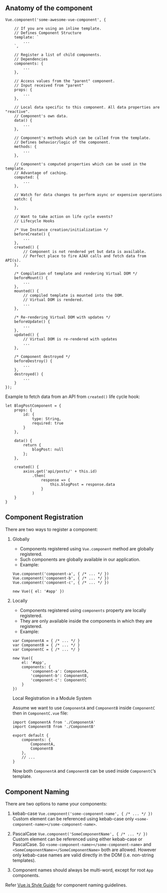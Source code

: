 ## Anatomy of the component

```
Vue.component('some-awesome-vue-component', {

    // If you are using an inline template.
    // Defines Component Structure
    template: `
        ...
    `,

    // Register a list of child components.
    // Dependencies
    components: {
        ...
    },

    // Access values from the "parent" component.
    // Input received from "parent"
    props: {
        ...
    },

    // Local data specific to this component. All data properties are "reactive".
    // Component's own data.
    data() {
        ...
    },

    // Component's methods which can be called from the template.
    // Defines behavior/logic of the component.
    methods: {
        ...
    },

    // Component's computed properties which can be used in the template.
    // Advantage of caching.
    computed: {
        ...
    },

    // Watch for data changes to perform async or expensive operations
    watch: {

    },

    // Want to take action on life cycle events?
    // Lifecycle Hooks

    /* Vue Instance creation/initialization */
    beforeCreate() {
        ...
    },
    created() {
        // Component is not rendered yet but data is available.
        // Perfect place to fire AJAX calls and fetch data from API(s).
    },

    /* Compilation of template and rendering Virtual DOM */
    beforeMount() {
        ...
    },
    mounted() {
        // compiled template is mounted into the DOM.
        // Virtual DOM is rendered.
        ...
    },

    /* Re-rendering Virtual DOM with updates */
    beforeUpdate() {
        ...
    },
    updated() {
        // Virtual DOM is re-rendered with updates
        ...
    },

    /* Component destroyed */
    beforeDestroy() {
        ...
    },
    destroyed() {
        ...
    }
});
```

Example to fetch data from an API from `created()` life cycle hook:

```
let BlogPostComponent = {
    props: {
        id: {
            type: String,
            required: true
        }
    },

    data() {
        return {
            blogPost: null
        };
    },

    created() {
        axios.get('api/posts/' + this.id)
            .then(
                response => {
                    this.blogPost = response.data
                }
            )
    }
}
```

## Component Registration

There are two ways to register a component:
1. Globally
   - Components registered using `Vue.component` method are globally registered.
   - Such components are globally available in our application.
   - Example:
    ```
    Vue.component('component-a', { /* ... */ })
    Vue.component('component-b', { /* ... */ })
    Vue.component('component-c', { /* ... */ })

    new Vue({ el: '#app' })
    ```

2. Locally
   - Components registered using `components` property are locally registered.
   - They are only available inside the components in which they are registered.
   - Example:
    ```
    var ComponentA = { /* ... */ }
    var ComponentB = { /* ... */ }
    var ComponentC = { /* ... */ }

    new Vue({
        el: '#app',
        components: {
            'component-a': ComponentA,
            'component-b': ComponentB,
            'component-c': ComponentC
        }
    })
    ```

    Local Registration in a Module System

    Assume we want to use `ComponentA` and `ComponentB` inside `ComponentC` then in `ComponentC.vue` file:

    ```
    import ComponentA from './ComponentA'
    import ComponentB from './ComponentB'

    export default {
        components: {
            ComponentA,
            ComponentB
        },
        // ...
    }
    ```

    Now both `ComponentA` and `ComponentB` can be used inside `ComponentC`‘s template.

## Component Naming

There are two options to name your components:

1. kebab-case
   `Vue.component('some-component-name', { /* ... */ })`
    Custom element can be referenced using kebab-case only `<some-component-name></some-component-name>`.

2. PascalCase
   `Vue.component('SomeComponentName', { /* ... */ })`
   Custom element can be referenced using either kebab-case or PascalCase.
   So `<some-component-name></some-component-name>` and `<SomeComponentName></SomeComponentName>` both are allowed.
   However only kebab-case names are valid directly in the DOM (i.e. non-string templates).

3. Component names should always be multi-word, except for root `App` components.

Refer [Vue.js Style Guide](https://vuejs.org/v2/guide/components-registration.html#Name-Casing) for component naming guidelines.
